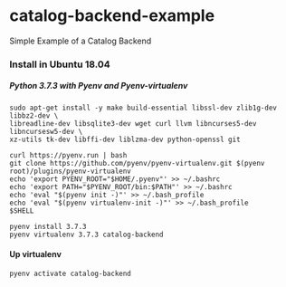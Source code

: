 # catalog-backend-example
 Simple Example of a Catalog Backend
 
 ### Install in Ubuntu 18.04
 
 ##### Python 3.7.3 with Pyenv and Pyenv-virtualenv
 
 ```
sudo apt-get install -y make build-essential libssl-dev zlib1g-dev libbz2-dev \
libreadline-dev libsqlite3-dev wget curl llvm libncurses5-dev libncursesw5-dev \
xz-utils tk-dev libffi-dev liblzma-dev python-openssl git
```
```
curl https://pyenv.run | bash
git clone https://github.com/pyenv/pyenv-virtualenv.git $(pyenv root)/plugins/pyenv-virtualenv
echo 'export PYENV_ROOT="$HOME/.pyenv"' >> ~/.bashrc
echo 'export PATH="$PYENV_ROOT/bin:$PATH"' >> ~/.bashrc
echo 'eval "$(pyenv init -)"' >> ~/.bash_profile
echo 'eval "$(pyenv virtualenv-init -)"' >> ~/.bash_profile
$SHELL
```

```
pyenv install 3.7.3
pyenv virtualenv 3.7.3 catalog-backend
```

#### Up virtualenv
```
pyenv activate catalog-backend
```
